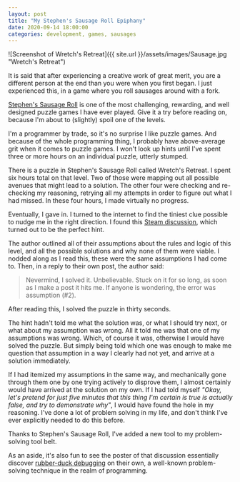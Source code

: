 ```yaml
---
layout: post
title: "My Stephen's Sausage Roll Epiphany"
date: 2020-09-14 18:00:00
categories: development, games, sausages
---
```


![Screenshot of Wretch's Retreat]({{ site.url }}/assets/images/Sausage.jpg "Wretch's Retreat")

It is said that after experiencing a creative work of great merit, you are a different person at the end than you were when you first began. I just experienced this, in a game where you roll sausages around with a fork.

[Stephen's Sausage Roll](http://www.stephenssausageroll.com/) is one of the most challenging, rewarding, and well designed puzzle games I have ever played. Give it a try before reading on, because I'm about to (slightly) spoil one of the levels.

I'm a programmer by trade, so it's no surprise I like puzzle games. And because of the whole programming thing, I probably have above-average grit when it comes to puzzle games. I won't look up hints until I've spent three or more hours on an individual puzzle, utterly stumped.

There is a puzzle in Stephen's Sausage Roll called Wretch's Retreat. I spent six hours total on that level. Two of those were mapping out all possible avenues that might lead to a solution. The other four were checking and re-checking my reasoning, retrying all my attempts in order to figure out what I had missed. In these four hours, I made virtually no progress.

Eventually, I gave in. I turned to the internet to find the tiniest clue possible to nudge me in the right direction. I found this [Steam discussion](https://steamcommunity.com/app/353540/discussions/0/357284767240671462/), which turned out to be the perfect hint.

The author outlined all of their assumptions about the rules and logic of this level, and all the possible solutions and why none of them were viable. I nodded along as I read this, these were the same assumptions I had come to. Then, in a reply to their own post, the author said:

> Nevermind, I solved it. Unbelievable. Stuck on it for so long, as soon as I make a post it hits me. If anyone is wondering, the error was assumption (#2).

After reading this, I solved the puzzle in thirty seconds.

The hint hadn't told me what the solution was, or what I should try next, or what about my assumption was wrong. All it told me was that one of my assumptions was wrong. Which, of course it was, otherwise I would have solved the puzzle. But simply being told which one was enough to make me question that assumption in a way I clearly had not yet, and arrive at a solution immediately.

If I had itemized my assumptions in the same way, and mechanically gone through them one by one trying actively to disprove them, I almost certainly would have arrived at the solution on my own. If I had told myself *"Okay, let's pretend for just five minutes that this thing I'm certain is true is actually false, and try to demonstrate why"*, I would have found the hole in my reasoning. I've done a lot of problem solving in my life, and don't think I've ever explicitly needed to do this before.

Thanks to Stephen's Sausage Roll, I've added a new tool to my problem-solving tool belt.

As an aside, it's also fun to see the poster of that discussion essentially discover [rubber-duck debugging](https://en.wikipedia.org/wiki/Rubber_duck_debugging) on their own, a well-known problem-solving technique in the realm of programming.
